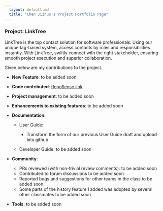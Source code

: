 ```yaml
---
  layout: default.md
  title: "Chen Jizhuo's Project Portfolio Page"
---
```


### Project: LinkTree

LinkTree is the top contact solution for software professionals. Using our unique tag-based system, access contacts by roles and responsibilities instantly. With LinkTree, swiftly connect with the right stakeholder, ensuring smooth project execution and superior collaboration.

Given below are my contributions to the project.

* **New Feature**: to be added soon

* **Code contributed**: [RepoSense link]()

* **Project management**: to be added soon

* **Enhancements to existing features**: to be added soon

* **Documentation**:
  * User Guide:
    * Transform the form of our previous User Guide draft and upload into github

  * Developer Guide:
    to be added soon

* **Community**:
  * PRs reviewed (with non-trivial review comments): to be added soon
  * Contributed to forum discussions to be added soon
  * Reported bugs and suggestions for other teams in the class to be added soon
  * Some parts of the history feature I added was adopted by several other classmates to be added soon

* **Tools**:
 to be added soon


